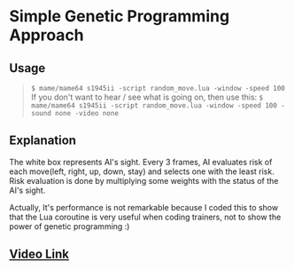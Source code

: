 # Simple Genetic Programming Approach

## Usage
 > `$ mame/mame64 s1945ii -script random_move.lua -window -speed 100`
 > If you don't want to hear / see what is going on, then use this:
 > `$ mame/mame64 s1945ii -script random_move.lua -window -speed 100 -sound none -video none`

## Explanation

The white box represents AI's sight. Every 3 frames, AI evaluates risk of each move(left, right, up, down, stay) and selects one with the least risk. Risk evaluation is done by multiplying some weights with the status of the AI's sight.

Actually, It's performance is not remarkable because I coded this to show that the Lua coroutine is very useful when coding trainers, not to show the power of genetic programming :)

## [Video Link][Video]


[Video]: https://youtu.be/k6Ir8yd9iOk
